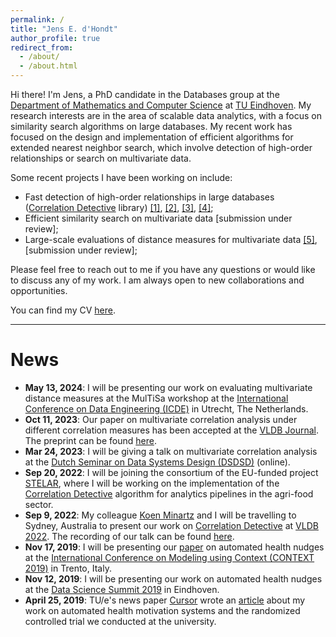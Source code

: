 ```yaml
---
permalink: /
title: "Jens E. d'Hondt"
author_profile: true
redirect_from: 
  - /about/
  - /about.html
---
```


Hi there! I'm Jens, a PhD candidate in the Databases group at the [Department of Mathematics and Computer Science](https://www.tue.nl/en/our-university/departments/mathematics-and-computer-science) at [TU Eindhoven](https://www.tue.nl/en/).
My research interests are in the area of scalable data analytics, with a focus on similarity search algorithms on large databases.
My recent work has focused on the design and implementation of efficient algorithms for extended nearest neighbor search, which involve detection of high-order relationships or search on multivariate data.

Some recent projects I have been working on include:
- Fast detection of high-order relationships in large databases ([Correlation Detective](https://correlationdetective.com/) library) [[1]](https://www.vldb.org/pvldb/vol15/p1266-papapetrou.pdf), [[2]](https://link.springer.com/article/10.1007/s00778-023-00815-y), [[3]](https://ieeexplore.ieee.org/document/10597715), [[4]](https://pure.tue.nl/ws/portalfiles/portal/199766579/d_Hondt_J..pdf);
- Efficient similarity search on multivariate data [submission under review];
- Large-scale evaluations of distance measures for multivariate data [[5]](https://ieeexplore.ieee.org/abstract/document/10555114), [submission under review];

Please feel free to reach out to me if you have any questions or would like to discuss any of my work. I am always open to new collaborations and opportunities.

You can find my CV [here](/files/cv_nov22.pdf).

---

# News
- **May 13, 2024**: I will be presenting our work on evaluating multivariate distance measures at the MulTiSa workshop at the [International Conference on Data Engineering (ICDE)](https://icde2024.github.io/) in Utrecht, The Netherlands.
- **Oct 11, 2023**: Our paper on multivariate correlation analysis under different correlation measures has been accepted at the [VLDB Journal](https://www.springer.com/journal/778). The preprint can be found [here](https://link.springer.com/article/10.1007/s00778-023-00815-y).
- **Mar 24, 2023**: I will be giving a talk on multivariate correlation analysis at the [Dutch Seminar on Data Systems Design (DSDSD)](https://dsdsd.da.cwi.nl/past_talks/Jens-d-Hondt/) (online).
- **Sep 20, 2022**: I will be joining the consortium of the EU-funded project [STELAR](https://stelar-project.eu/), where I will be working on the implementation of the [Correlation Detective](https://correlationdetective.com/) algorithm for analytics pipelines in the agri-food sector.
- **Sep 9, 2022**: My colleague [Koen Minartz](https://kminartz.github.io/) and I will be travelling to Sydney, Australia to present our work on [Correlation Detective](https://correlationdetective.com/) at [VLDB 2022](https://vldb.org/2022/). The recording of our talk can be found [here](https://correlationdetective.com/pages/technicalities/).
- **Nov 17, 2019**: I will be presenting our [paper](https://link.springer.com/chapter/10.1007/978-3-030-34974-5_11) on automated health nudges at the [International Conference on Modeling using Context (CONTEXT 2019)](http://context19.di.unito.it/) in Trento, Italy.
- **Nov 12, 2019**: I will be presenting our work on automated health nudges at the [Data Science Summit 2019](https://www.tue.nl/en/research/research-areas/data-science/data-science-summit-2019) in Eindhoven.
- **April 25, 2019**: TU/e's news paper [Cursor](https://www.cursor.tue.nl/nieuws) wrote an [article](https://www.cursor.tue.nl/nieuws/2019/april/week-4/welke-faculteit-is-het-fitste/) about my work on automated health motivation systems and the randomized controlled trial we conducted at the university.
